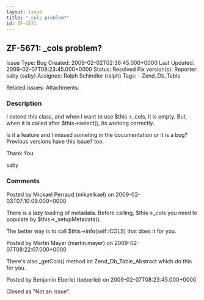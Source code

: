 ```yaml
---
layout: issue
title: "_cols problem?"
id: ZF-5671
---
```


ZF-5671: \_cols problem?
------------------------

 Issue Type: Bug Created: 2009-02-02T02:36:45.000+0000 Last Updated: 2009-02-07T08:23:45.000+0000 Status: Resolved Fix version(s): 
 Reporter:  saby (saby)  Assignee:  Ralph Schindler (ralph)  Tags: - Zend\_Db\_Table
 
 Related issues: 
 Attachments: 
### Description

I extend this class, and when I want to use $this->\_cols, it is empty. But, when it is called after $this->select(), its working correctly.

Is it a feature and I missed someting in the documentation or it is a bug? Previous versions have this issue? too.

Thank You.

saby

 

 

### Comments

Posted by Mickael Perraud (mikaelkael) on 2009-02-03T07:10:09.000+0000

There is a lazy loading of metadata. Before calling, $this->\_cols you need to populate by $this->\_setupMetadata().

The better way is to call $this->info(self::COLS) that does it for you.

 

 

Posted by Martin Mayer (martin.mayer) on 2009-02-07T08:22:07.000+0000

There's also \_getCols() method int Zend\_Db\_Table\_Abstract which do this for you.

 

 

Posted by Benjamin Eberlei (beberlei) on 2009-02-07T08:23:45.000+0000

Closed as "Not an Issue".

 

 
